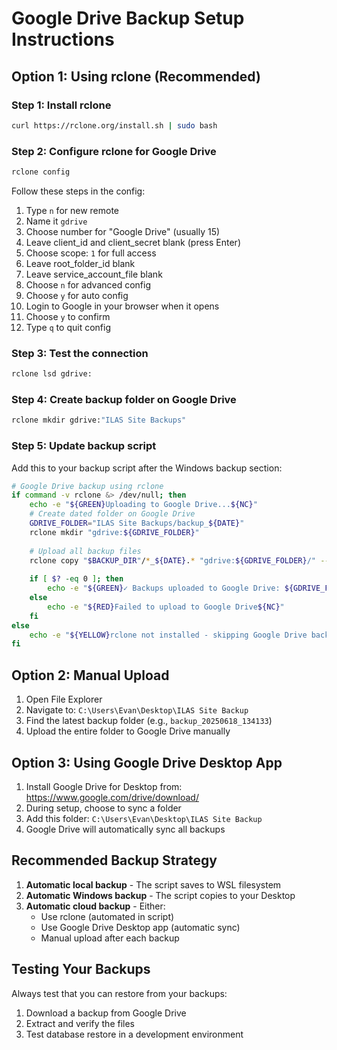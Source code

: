 # Google Drive Backup Setup Instructions

## Option 1: Using rclone (Recommended)

### Step 1: Install rclone
```bash
curl https://rclone.org/install.sh | sudo bash
```

### Step 2: Configure rclone for Google Drive
```bash
rclone config
```

Follow these steps in the config:
1. Type `n` for new remote
2. Name it `gdrive`
3. Choose number for "Google Drive" (usually 15)
4. Leave client_id and client_secret blank (press Enter)
5. Choose scope: `1` for full access
6. Leave root_folder_id blank
7. Leave service_account_file blank
8. Choose `n` for advanced config
9. Choose `y` for auto config
10. Login to Google in your browser when it opens
11. Choose `y` to confirm
12. Type `q` to quit config

### Step 3: Test the connection
```bash
rclone lsd gdrive:
```

### Step 4: Create backup folder on Google Drive
```bash
rclone mkdir gdrive:"ILAS Site Backups"
```

### Step 5: Update backup script
Add this to your backup script after the Windows backup section:

```bash
# Google Drive backup using rclone
if command -v rclone &> /dev/null; then
    echo -e "${GREEN}Uploading to Google Drive...${NC}"
    # Create dated folder on Google Drive
    GDRIVE_FOLDER="ILAS Site Backups/backup_${DATE}"
    rclone mkdir "gdrive:${GDRIVE_FOLDER}"
    
    # Upload all backup files
    rclone copy "$BACKUP_DIR"/*_${DATE}.* "gdrive:${GDRIVE_FOLDER}/" --progress
    
    if [ $? -eq 0 ]; then
        echo -e "${GREEN}✓ Backups uploaded to Google Drive: ${GDRIVE_FOLDER}${NC}"
    else
        echo -e "${RED}Failed to upload to Google Drive${NC}"
    fi
else
    echo -e "${YELLOW}rclone not installed - skipping Google Drive backup${NC}"
fi
```

## Option 2: Manual Upload

1. Open File Explorer
2. Navigate to: `C:\Users\Evan\Desktop\ILAS Site Backup`
3. Find the latest backup folder (e.g., `backup_20250618_134133`)
4. Upload the entire folder to Google Drive manually

## Option 3: Using Google Drive Desktop App

1. Install Google Drive for Desktop from: https://www.google.com/drive/download/
2. During setup, choose to sync a folder
3. Add this folder: `C:\Users\Evan\Desktop\ILAS Site Backup`
4. Google Drive will automatically sync all backups

## Recommended Backup Strategy

1. **Automatic local backup** - The script saves to WSL filesystem
2. **Automatic Windows backup** - The script copies to your Desktop
3. **Automatic cloud backup** - Either:
   - Use rclone (automated in script)
   - Use Google Drive Desktop app (automatic sync)
   - Manual upload after each backup

## Testing Your Backups

Always test that you can restore from your backups:
1. Download a backup from Google Drive
2. Extract and verify the files
3. Test database restore in a development environment